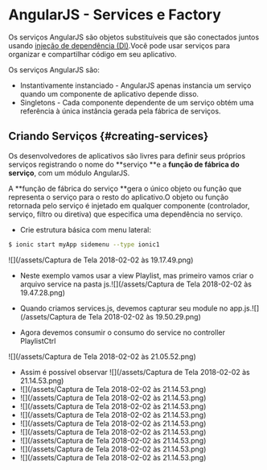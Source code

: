 # AngularJS - Services e Factory

Os serviços AngularJS são objetos substituíveis que são conectados juntos usando [injeção de dependência \(DI\)](https://docs.angularjs.org/guide/di).Você pode usar serviços para organizar e compartilhar código em seu aplicativo.

Os serviços AngularJS são:

* Instantivamente instanciado - AngularJS apenas instancia um serviço quando um componente de aplicativo depende disso.
* Singletons - Cada componente dependente de um serviço obtém uma referência à única instância gerada pela fábrica de serviços.

## Criando Serviços {#creating-services}

Os desenvolvedores de aplicativos são livres para definir seus próprios serviços registrando o nome do **serviço **e a **função de fábrica do serviço**, com um módulo AngularJS.

A **função de fábrica do serviço **gera o único objeto ou função que representa o serviço para o resto do aplicativo.O objeto ou função retornada pelo serviço é injetado em qualquer componente \(controlador, serviço, filtro ou diretiva\) que especifica uma dependência no serviço.

* Crie estrutura básica com menu lateral:

```bash
$ ionic start myApp sidemenu --type ionic1
```

![](/assets/Captura de Tela 2018-02-02 às 19.17.49.png)





* Neste exemplo vamos usar a view Playlist, mas primeiro vamos criar o arquivo service na pasta js.![](/assets/Captura de Tela 2018-02-02 às 19.47.28.png)



* Quando criamos services.js, devemos capturar seu module no app.js.![](/assets/Captura de Tela 2018-02-02 às 19.50.29.png)



* Agora devemos consumir o consumo do service no controller PlaylistCtrl

![](/assets/Captura de Tela 2018-02-02 às 21.05.52.png)

* Assim é possível observar  ![](/assets/Captura de Tela 2018-02-02 às 21.14.53.png)
* ![](/assets/Captura de Tela 2018-02-02 às 21.14.53.png)
* ![](/assets/Captura de Tela 2018-02-02 às 21.14.53.png)
* ![](/assets/Captura de Tela 2018-02-02 às 21.14.53.png)
* ![](/assets/Captura de Tela 2018-02-02 às 21.14.53.png)
* ![](/assets/Captura de Tela 2018-02-02 às 21.14.53.png)
* ![](/assets/Captura de Tela 2018-02-02 às 21.14.53.png)
* ![](/assets/Captura de Tela 2018-02-02 às 21.14.53.png)
* ![](/assets/Captura de Tela 2018-02-02 às 21.14.53.png)
* ![](/assets/Captura de Tela 2018-02-02 às 21.14.53.png)



